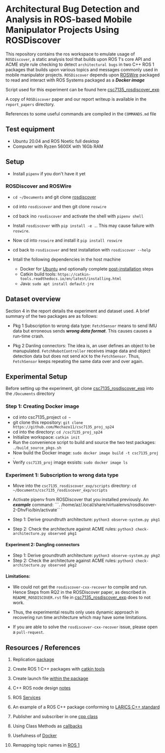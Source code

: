 # Architectural Bug Detection and Analysis in ROS-based Mobile Manipulator Projects Using ROSDiscover

This repository contains the ros workspace to emulate usage of ```ROSDiscover```, a static analysis tool that builds upon ROS 1's core API and ACME style rule checking to detect ```architectural bugs``` in two C++ ROS 1 packages that builds upon various topics and messages commonly used in mobile manipulator projects. ```ROSDiscover``` depends upon [ROSWire](https://github.com/cmu-rss-lab/roswire) packaged to read and interact with ROS Systems packaged as a ***Docker image***

Script used for this experiment can be found here [csc7135_rosdiscover_exp](https://github.com/Mechazo11/csc7135_rosdiscover_exp.git)

A copy of ```ROSDiscover``` paper and our report writeup is available in the ```report_papers``` directory.

References to some useful commands are compiled in the ```COMMANDS.md``` file

## Test equipment

* Ubuntu 20.04 and ROS Noetic full desktop
* Computer with Ryzen 5600X with 16Gb RAM

## Setup

* Install ```pipenv``` if you don't have it yet

### ROSDiscover and ROSWire

* ```cd ~/Documents``` and git clone [rosdiscover](https://github.com/cmu-rss-lab/rosdiscover)
* cd into ```rosdiscover``` and then git clone ```roswire```
* cd back ino ```rosdiscover``` and activate the shell with ```pipenv shell```
* Install ```rosdiscover``` with ```pip install -e .```. This may cause failure with ```roswire```.
* Now cd into ```roswire``` and install it ```pip install roswire```
* cd back to ```rosdiscover``` and test installation with ```rosdiscover --help```

* Intall the following dependencies in the host machine
  * Docker for [Ubuntu](https://docs.docker.com/engine/install/ubuntu/) and optionally complete [post-installation](https://docs.docker.com/engine/install/linux-postinstall/) steps
  * Catkin build tools: ```https://catkin-tools.readthedocs.io/en/latest/installing.html```
  * Java: ```sudo apt install default-jre```

## Dataset overview

Section 4 in the report details the experiment and dataset used. A brief summary of the two packages are as follows:

* Pkg 1 Subscription to wrong data type: ```FetchSensor``` means to send IMU data but erroneous sends ***wrong data format***. This causes causes a run-time crash.

* Pkg 2 Danling connectors: The idea is, an user defines an object to be manupulated.
```FetchRobotController``` receives image data and object detection data but does not send ```ACK``` to the ```FetchSensor```. Thus, ```FetchSensor``` keeps repeating the same data over and over again.

## Experimental Setup
Before setting up the experiment, git clone [csc7135_rosdiscover_exp](https://github.com/Mechazo11/csc7135_rosdiscover_exp.git) into the ```/Documents``` directory

### Step 1: Creating Docker image

* cd into csc7135_project ```cd ~```
* git clone this repository: ```git clone https://github.com/Mechazo11/csc7135_proj_sp24```
* cd into the directory: ```cd /csc7135_proj_sp24```
* Initialize workspace: ```catkin init```
* Run the convenience script to build and source the two test packages: ```./build_source_pkgs.sh```
* Now build the Docker image: ```sudo docker image build -t csc7135_proj .```
* Verify ```csc7135_proj``` image exsists: ```sudo docker image ls```

### Experiment 1: Subscription to wrong data type

* Move into the ```csc7135_rosdiscover_exp/scripts``` directory: ```cd ~/Documents/csc7135_rosdiscover_exp/scripts```

* Activate pipenv from ROSDiscover that you installed previously. An ***example*** command: ```. /home/az/.local/share/virtualenvs/rosdiscover-2-DhvFio/bin/activate``
`
* Step 1: Derive groundtruth architecture: ```python3 observe-system.py pkg1```
* Step 2: Check the architecture against ACME rules: ```python3 check-architecture.py observed pkg1```

#### Experiment 2: Dangling connectors

* Step 1: Derive groundtruth architecture: ```python3 observe-system.py pkg2```
* Step 2: Check the architecture against ACME rules: ```python3 check-architecture.py observed pkg2```

#### Limitations:

* We could not get the ```rosdiscover-cxx-recover``` to compile and run. 
Hence Steps from RQ2 in the ROSDiscover paper, as described in ```README_ROSDISCOVER.rst``` file in [csc7135_rosdiscover_exp](https://github.com/Mechazo11/csc7135_rosdiscover_exp.git) does to not work.

* Thus, the experimental results only uses dynamic approach in recovering run time architecture which may have some limitations.

* If you are able to solve the ```rosdiscover-cxx-recover``` issue, please open a ```pull-request```.


## Resources / References
1. Replication [package](https://zenodo.org/records/5834633)

2. Create ROS 1 C++ packages with [catkin tools](https://catkin-tools.readthedocs.io/en/latest/quick_start.html)

3. Create launch file [within the package](https://automaticaddison.com/how-to-create-a-launch-file-in-ros-noetic/) 

4. C++ ROS node design [notes](https://nu-msr.github.io/navigation_site/lectures/node_structure.html)

5. ROS [Services](https://www.youtube.com/watch?v=_EtsntSAVKE)

6. An example of a ROS C++ package conforming to [LARICS C++ standard](https://github.com/larics/example_ros_cpp)

7. Publisher and subscriber in one [cpp class](https://answers.ros.org/question/59725/publishing-to-a-topic-via-subscriber-callback-function/?answer=59738?answer=59738#post-id-59738)

8. Using Class Methods as [callbacks](https://wiki.ros.org/roscpp_tutorials/Tutorials/UsingClassMethodsAsCallbacks)

9. Usefulness of [Docker](https://medium.com/@sepideh.92sh/how-docker-revolutionizes-application-development-a-comprehensive-guide-for-beginners-fc2d3e53eb31)

10. Remapping topic names in [ROS 1](https://roboticsbackend.com/ros-topic-remap-example/)